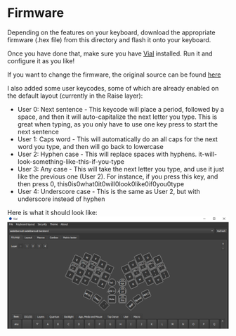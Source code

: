 # Firmware

Depending on the features on your keyboard, download the appropriate firmware (.hex file) from this directory and flash it onto your keyboard.

Once you have done that, make sure you have [Vial](https://get.vial.today/) installed. Run it and configure it as you like!

If you want to change the firmware, the original source can be found [here](https://github.com/sadekbaroudi/vial-qmk/tree/vial/keyboards/xoiviox/barobord)

I also added some user keycodes, some of which are already enabled on the default layout (currently in the Raise layer):
* User 0: Next sentence - This keycode will place a period, followed by a space, and then it will auto-capitalize the next letter you type. This is great when typing, as you only have to use one key press to start the next sentence
* User 1: Caps word - This will automatically do an all caps for the next word you type, and then will go back to lowercase
* User 2: Hyphen case - This will replace spaces with hyphens. it-will-look-something-like-this-if-you-type
* User 3: Any case - This will take the next letter you type, and use it just like the previous one (User 2). For instance, if you press this key, and then press 0, this0is0what0it0will0look0like0if0you0type
* User 4: Underscore case - This is the same as User 2, but with underscore instead of hyphen 

Here is what it should look like:
![example](vial-example.png)
